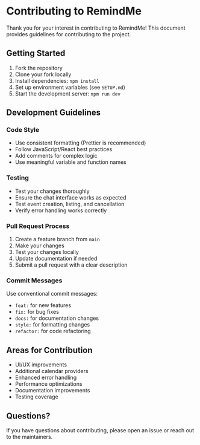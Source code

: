 # Contributing to RemindMe

Thank you for your interest in contributing to RemindMe! This document provides guidelines for contributing to the project.

## Getting Started

1. Fork the repository
2. Clone your fork locally
3. Install dependencies: `npm install`
4. Set up environment variables (see `SETUP.md`)
5. Start the development server: `npm run dev`

## Development Guidelines

### Code Style
- Use consistent formatting (Prettier is recommended)
- Follow JavaScript/React best practices
- Add comments for complex logic
- Use meaningful variable and function names

### Testing
- Test your changes thoroughly
- Ensure the chat interface works as expected
- Test event creation, listing, and cancellation
- Verify error handling works correctly

### Pull Request Process

1. Create a feature branch from `main`
2. Make your changes
3. Test your changes locally
4. Update documentation if needed
5. Submit a pull request with a clear description

### Commit Messages
Use conventional commit messages:
- `feat:` for new features
- `fix:` for bug fixes
- `docs:` for documentation changes
- `style:` for formatting changes
- `refactor:` for code refactoring

## Areas for Contribution

- UI/UX improvements
- Additional calendar providers
- Enhanced error handling
- Performance optimizations
- Documentation improvements
- Testing coverage

## Questions?

If you have questions about contributing, please open an issue or reach out to the maintainers. 